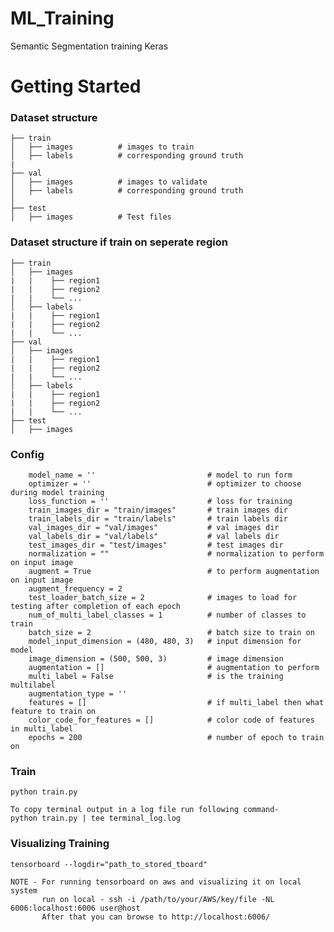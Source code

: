 # ML_Training

Semantic Segmentation training Keras


# Getting Started

### Dataset structure


    ├── train
    │   ├── images          # images to train
    │   ├── labels          # corresponding ground truth
    |
    ├── val
    │   ├── images          # images to validate
    │   ├── labels          # corresponding ground truth
    │
    ├── test
    │   ├── images          # Test files


### Dataset structure if train on seperate region


    ├── train
    │   ├── images 
    |   |    ├── region1          
    |   |    ├── region2
    |   |    └── ...
    │   ├── labels
    |   |    ├── region1          
    |   |    ├── region2
    |   |    └── ...
    ├── val
    │   ├── images 
    |   |    ├── region1          
    |   |    ├── region2
    |   |    └── ...
    │   ├── labels
    |   |    ├── region1          
    |   |    ├── region2
    |   |    └── ...
    ├── test
    │   ├── images 



### Config

        model_name = ''                         # model to run form
        optimizer = ''                          # optimizer to choose during model training
        loss_function = ''                      # loss for training
        train_images_dir = "train/images"       # train images dir
        train_labels_dir = "train/labels"       # train labels dir
        val_images_dir = "val/images"           # val images dir
        val_labels_dir = "val/labels"           # val labels dir
        test_images_dir = "test/images"         # test images dir
        normalization = ""                      # normalization to perform on input image
        augment = True                          # to perform augmentation on input image
        augment_frequency = 2
        test_loader_batch_size = 2              # images to load for testing after completion of each epoch
        num_of_multi_label_classes = 1          # number of classes to train
        batch_size = 2                          # batch size to train on
        model_input_dimension = (480, 480, 3)   # input dimension for model
        image_dimension = (500, 500, 3)         # image dimension
        augmentation = []                       # augmentation to perform
        multi_label = False                     # is the training multilabel
        augmentation_type = ''
        features = []                           # if multi_label then what feature to train on
        color_code_for_features = []            # color code of features in multi_label
        epochs = 200                            # number of epoch to train on


### Train

    python train.py

    To copy terminal output in a log file run following command-
    python train.py | tee terminal_log.log

### Visualizing Training

    tensorboard --logdir="path_to_stored_tboard"

    NOTE - For running tensorboard on aws and visualizing it on local system
           run on local - ssh -i /path/to/your/AWS/key/file -NL 6006:localhost:6006 user@host
           After that you can browse to http://localhost:6006/